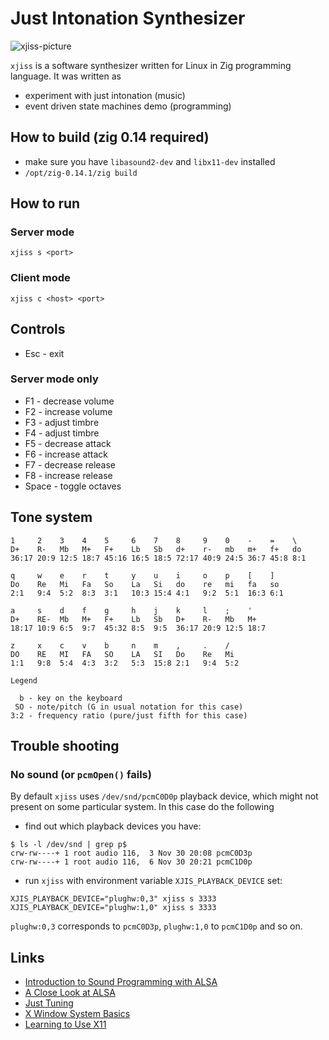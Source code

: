 # Just Intonation Synthesizer

![xjiss-picture](https://repository-images.githubusercontent.com/553664893/79559718-09db-4c89-b7c6-e80121ddf164)

`xjiss` is a software synthesizer written for Linux in Zig programming language.
It was written as

* experiment with just intonation (music)
* event driven state machines demo (programming)

## How to build (zig 0.14 required)

* make sure you have `libasound2-dev` and `libx11-dev` installed
* `/opt/zig-0.14.1/zig build`

## How to run

### Server mode

`xjiss s <port>`

### Client mode

`xjiss c <host> <port>`

## Controls

* Esc - exit

### Server mode only
* F1 - decrease volume
* F2 - increase volume
* F3 - adjust timbre
* F4 - adjust timbre
* F5 - decrease attack
* F6 - increase attack
* F7 - decrease release
* F8 - increase release
* Space - toggle octaves

## Tone system

```
1     2    3    4    5     6    7    8     9    0    -    =    \
D+    R-   Mb   M+   F+    Lb   Sb   d+    r-   mb   m+   f+   do
36:17 20:9 12:5 18:7 45:16 16:5 18:5 72:17 40:9 24:5 36:7 45:8 8:1

q     w    e    r    t     y    u    i     o    p    [    ]
Do    Re   Mi   Fa   So    La   Si   do    re   mi   fa   so
2:1   9:4  5:2  8:3  3:1   10:3 15:4 4:1   9:2  5:1  16:3 6:1

a     s    d    f    g     h    j    k     l    ;    '
D+    RE-  Mb   M+   F+    Lb   Sb   D+    R-   Mb   M+
18:17 10:9 6:5  9:7  45:32 8:5  9:5  36:17 20:9 12:5 18:7

z     x    c    v    b     n    m    ,     .    /
DO    RE   MI   FA   SO    LA   SI   Do    Re   Mi
1:1   9:8  5:4  4:3  3:2   5:3  15:8 2:1   9:4  5:2

Legend

  b - key on the keyboard
 SO - note/pitch (G in usual notation for this case)
3:2 - frequency ratio (pure/just fifth for this case)
```

## Trouble shooting

### No sound (or `pcmOpen()` fails)

By default `xjiss` uses `/dev/snd/pcmC0D0p` playback device, which might not present
on some particular system. In this case do the following

* find out which playback devices you have:

```
$ ls -l /dev/snd | grep p$
crw-rw----+ 1 root audio 116,  3 Nov 30 20:08 pcmC0D3p
crw-rw----+ 1 root audio 116,  6 Nov 30 20:21 pcmC1D0p
```

* run `xjiss` with environment variable `XJIS_PLAYBACK_DEVICE` set:

```
XJIS_PLAYBACK_DEVICE="plughw:0,3" xjiss s 3333
XJIS_PLAYBACK_DEVICE="plughw:1,0" xjiss s 3333
```

`plughw:0,3` corresponds to `pcmC0D3p`, `plughw:1,0` to `pcmC1D0p` and so on.

## Links

* [Introduction to Sound Programming with ALSA](https://www.linuxjournal.com/article/6735)
* [A Close Look at ALSA](https://www.volkerschatz.com/noise/alsa.html)
* [Just Tuning](https://www.sfu.ca/sonic-studio-webdav/handbook/Just_Tuning.html)
* [X Window System Basics](https://magcius.github.io/xplain/article/x-basics.html)
* [Learning to Use X11](https://www.linuxjournal.com/article/4879)
